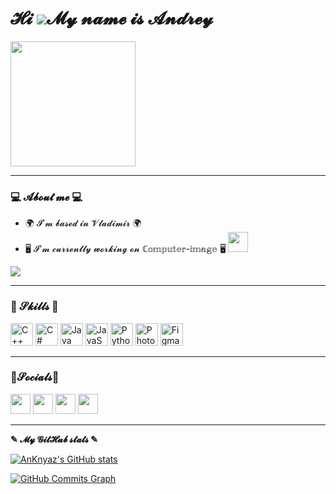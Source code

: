 𝓗𝓲 ![](https://user-images.githubusercontent.com/18350557/176309783-0785949b-9127-417c-8b55-ab5a4333674e.gif)𝓜𝔂 𝓷𝓪𝓶𝓮 𝓲𝓼 𝓐𝓷𝓭𝓻𝓮𝔂
==============================================================================================================================
<div id="header">
  <img src="https://99px.ru/sstorage/86/2017/08/11408171116193606.gif" width="200"/>
</div>

---

### 💻 𝓐𝓫𝓸𝓾𝓽 𝓶𝓮 💻
* 🌍  𝓘'𝓶 𝓫𝓪𝓼𝓮𝓭 𝓲𝓷 𝓥𝓵𝓪𝓭𝓲𝓶𝓲𝓻 🌍
* 🖥️   𝓘'𝓶 𝓬𝓾𝓻𝓻𝓮𝓷𝓽𝓵𝔂 𝔀𝓸𝓻𝓴𝓲𝓷𝓰 𝓸𝓷 ℂ𝕠𝕞𝕡𝕦𝕥𝕖𝕣-𝕚𝕞𝕒𝕘𝕖  🖥️ <a href="https://computer-image.ru/" target="_blank" rel="noreferrer"><img src="https://computer-image.ru/upload/CNext/65e/65e667b29df82309a9f06894fb645b97.png" width="32" height="32" /></a>

<a href="https://www.github.com/AnKnyaz" target="_blank" rel="noreferrer"><img
src="https://img.shields.io/github/followers/AnKnyaz?logo=github&style=for-the-badge&color=0891b2&labelColor=1c1917" /></a>
  
---
  
### 🍪 𝓢𝓴𝓲𝓵𝓵𝓼 🍪

<p align="left">
<a href="https://docs.microsoft.com/en-us/cpp/?view=msvc-170" target="_blank" rel="noreferrer"><img src="https://raw.githubusercontent.com/danielcranney/readme-generator/main/public/icons/skills/cplusplus-colored.svg" width="36" height="36" alt="C++" /></a>
<a href="https://docs.microsoft.com/en-us/dotnet/csharp/" target="_blank" rel="noreferrer"><img src="https://raw.githubusercontent.com/danielcranney/readme-generator/main/public/icons/skills/csharp-colored.svg" width="36" height="36" alt="C#" /></a>
<a href="https://www.oracle.com/java/" target="_blank" rel="noreferrer"><img src="https://raw.githubusercontent.com/danielcranney/readme-generator/main/public/icons/skills/java-colored.svg" width="36" height="36" alt="Java" /></a>
<a href="https://developer.mozilla.org/en-US/docs/Web/JavaScript" target="_blank" rel="noreferrer"><img src="https://raw.githubusercontent.com/danielcranney/readme-generator/main/public/icons/skills/javascript-colored.svg" width="36" height="36" alt="JavaScript" /></a>
<a href="https://www.python.org/" target="_blank" rel="noreferrer"><img src="https://raw.githubusercontent.com/danielcranney/readme-generator/main/public/icons/skills/python-colored.svg" width="36" height="36" alt="Python" /></a>
<a href="https://www.adobe.com/uk/products/photoshop.html" target="_blank" rel="noreferrer"><img src="https://raw.githubusercontent.com/danielcranney/readme-generator/main/public/icons/skills/photoshop-colored.svg" width="36" height="36" alt="Photoshop" /></a>
<a href="https://www.figma.com/" target="_blank" rel="noreferrer"><img src="https://raw.githubusercontent.com/danielcranney/readme-generator/main/public/icons/skills/figma-colored.svg" width="36" height="36" alt="Figma" /></a>
</p>

---

### 🍭𝓢𝓸𝓬𝓲𝓪𝓵𝓼🍭

<p align="left"> <a href="https://discord.com/users/Черный Плащ#2901" target="_blank" rel="noreferrer"><img src="https://raw.githubusercontent.com/danielcranney/readme-generator/main/public/icons/socials/discord.svg" width="32" height="32" /></a> <a href="https://www.github.com/AnKnyaz" target="_blank" rel="noreferrer"><img src="https://raw.githubusercontent.com/danielcranney/readme-generator/main/public/icons/socials/github.svg" width="32" height="32" /></a> <a href="http://www.instagram.com/knyaz_bmx_" target="_blank" rel="noreferrer"><img src="https://raw.githubusercontent.com/danielcranney/readme-generator/main/public/icons/socials/instagram.svg" width="32" height="32" /></a> <a href="https://vk.com/knyaz_bmx" target="_blank" rel="noreferrer"><img src="https://free-png.ru/wp-content/uploads/2022/02/free-png.ru-306-340x340.png" width="32" height="32" /></a></p>

---

<b>✎ 𝓜𝔂 𝓖𝓲𝓽𝓗𝓾𝓫 𝓼𝓽𝓪𝓽𝓼 ✎</b>

<a href="http://www.github.com/AnKnyaz"><img src="https://github-readme-stats.vercel.app/api?username=AnKnyaz&show_icons=true&hide=&count_private=true&title_color=0891b2&text_color=ffffff&icon_color=0891b2&bg_color=1c1917&hide_border=true&show_icons=true" alt="AnKnyaz's GitHub stats" /></a>

<a href="http://www.github.com/AnKnyaz"><img src="https://github-readme-activity-graph.cyclic.app/graph?username=AnKnyaz&bg_color=1c1917&color=ffffff&line=0891b2&point=ffffff&area_color=1c1917&area=true&hide_border=true&custom_title=GitHub%20Commits%20Graph" alt="GitHub Commits Graph" /></a>

